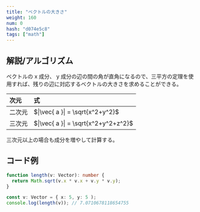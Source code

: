 ```yaml
---
title: "ベクトルの大きさ"
weight: 160
num: 0
hash: "d074e5c8"
tags: ["math"]
---
```


## 解説/アルゴリズム

ベクトルの x 成分、 y 成分の辺の間の角が直角になるので、三平方の定理を使用すれば、残りの辺に対応するベクトルの大きさを求めることができる。

| 次元   | 式                                   |
| :----- | :----------------------------------- |
| 二次元 | $\|\vec{ a }\| = \sqrt{x^2+y^2}$     |
| 三次元 | $\|\vec{ a }\| = \sqrt{x^2+y^2+z^2}$ |

三次元以上の場合も成分を増やして計算する。

## コード例

```typescript
function length(v: Vector): number {
  return Math.sqrt(v.x * v.x + v.y * v.y);
}
```

```typescript
const v: Vector = { x: 5, y: 5 );
console.log(length(v)); // 7.0710678118654755
```
